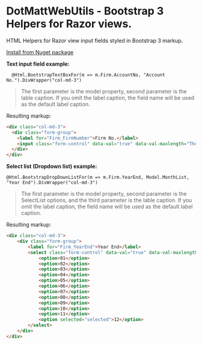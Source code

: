 # DotMattWebUtils - Bootstrap 3 Helpers for Razor views.
HTML Helpers for Razor view input fields styled in Bootstrap 3 markup.

[Install from Nuget package](https://www.nuget.org/packages/DotMattWebUtils/)

**Text input field example:**

```
  @Html.BootstrapTextBoxFor(m => m.Firm.AccountNo, "Account No.").DivWrapper("col-md-3")
```  
> The first parameter is the model property, second parameter is the lable caption. If you omit the label caption, the field name will be used as the default label caption.

Resulting markup:
```html
<div class="col-md-3">
  <div class="form-group">
    <label for="Firm_FirmNumber">Firm No.</label>
    <input class="form-control" data-val="true" data-val-maxlength="The field FirmNumber must be a string or array type with a maximum length of &#39;5&#39;." data-val-maxlength-max="5" data-val-required="The FirmNumber field is required." id="Firm_FirmNumber" name="Firm.FirmNumber" type="text" value="001" />
  </div>
</div>
```

**Select list (Dropdown list) example:**

```
@Html.BootstrapDropDownListFor(m => m.Firm.YearEnd, Model.MonthList, "Year End").DivWrapper("col-md-3")
```
> The first parameter is the model property, second parameter is the SelectList options, and the third parameter is the lable caption. If you omit the label caption, the field name will be used as the default label caption.

Resulting markup:
```html
<div class="col-md-3">
    <div class="form-group">
        <label for="Firm_YearEnd">Year End</label>
        <select class="form-control" data-val="true" data-val-maxlength="The field YearEnd must be a string or array type with a maximum length of &#39;2&#39;." data-val-maxlength-max="2" id="Firm_YearEnd" name="Firm.YearEnd">
            <option>01</option>
            <option>02</option>
            <option>03</option>
            <option>04</option>
            <option>05</option>
            <option>06</option>
            <option>07</option>
            <option>08</option>
            <option>09</option>
            <option>10</option>
            <option>11</option>
            <option selected="selected">12</option>
        </select>
    </div>
</div>
```
